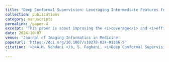 ```yaml
---
title: "Deep Conformal Supervision: Leveraging Intermediate Features for Robust Uncertainty Quantification"
collection: publications
category: manuscripts
permalink: /paper-4
excerpt: 'This paper is about improving the <i>coverage</i> and <i>efficiency</i> of [conformal prediction](https://arxiv.org/abs/2107.07511) for deep neural networks, using novel non-conformity score computation methods. Specifically, the focus is on improving the robustness of medical image classification models (CNNs) via improved <i>uncertainty quantification</i> techniques.'
date: 2024-10-07
venue: 'Journal of Imaging Informatics in Medicine'
paperurl: 'https://doi.org/10.1007/s10278-024-01286-5'
citation: '<b>A.M. Vahdani </b, S. Faghani, <i>Deep Conformal Supervision: Leveraging Intermediate Features for Robust Uncertainty Quantification</i>, J Digit Imaging. Inform. Med. (2024). https://doi.org/10.1007/s10278-024-01286-5.
'
---
```

<!-- add desc. here -->
